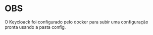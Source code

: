 # OBS

O Keycloack foi configurado pelo docker para subir uma configuração pronta usando a pasta config.
